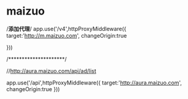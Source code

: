 # maizuo



/******添加代理******/
app.use('/v4',httpProxyMiddleware({
target:'http://m.maizuo.com',
changeOrigin:true

}))

/*********************/

//http://aura.maizuo.com/api/ad/list


app.use('/api',httpProxyMiddleware({
target:'http://aura.maizuo.com',
changeOrigin:true
}))